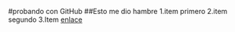 #probando con GitHub
##Esto me dio hambre
1.item primero
2.item segundo
3.Item [enlace](http://www.digitalhouse.com)
